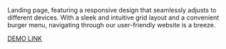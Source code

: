 Landing page, featuring a responsive design that seamlessly adjusts to different devices. With a sleek and intuitive grid layout and a convenient burger menu, navigating through our user-friendly website is a breeze.

[DEMO LINK](https://igorkruz.github.io/layout_miami/)
